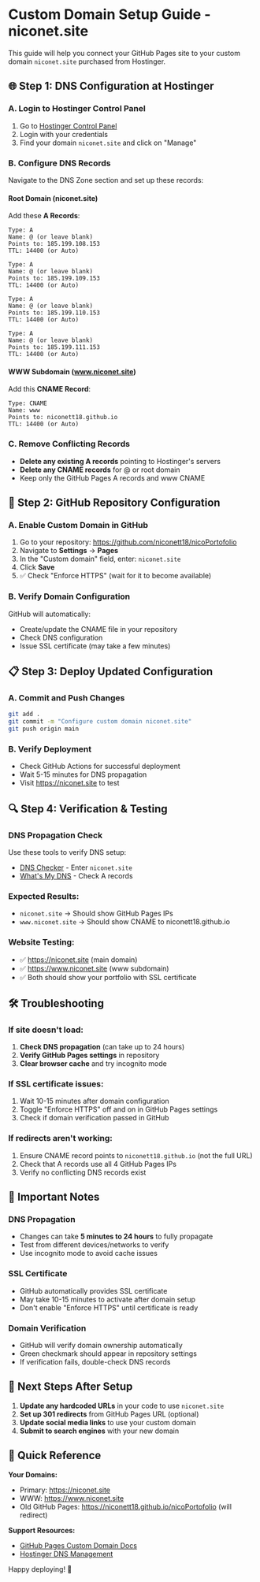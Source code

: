 # Custom Domain Setup Guide - niconet.site

This guide will help you connect your GitHub Pages site to your custom domain `niconet.site` purchased from Hostinger.

## 🌐 Step 1: DNS Configuration at Hostinger

### A. Login to Hostinger Control Panel
1. Go to [Hostinger Control Panel](https://hpanel.hostinger.com/)
2. Login with your credentials
3. Find your domain `niconet.site` and click on "Manage"

### B. Configure DNS Records
Navigate to the DNS Zone section and set up these records:

#### Root Domain (niconet.site)
Add these **A Records**:
```
Type: A
Name: @ (or leave blank)
Points to: 185.199.108.153
TTL: 14400 (or Auto)

Type: A  
Name: @ (or leave blank)
Points to: 185.199.109.153
TTL: 14400 (or Auto)

Type: A
Name: @ (or leave blank) 
Points to: 185.199.110.153
TTL: 14400 (or Auto)

Type: A
Name: @ (or leave blank)
Points to: 185.199.111.153  
TTL: 14400 (or Auto)
```

#### WWW Subdomain (www.niconet.site)
Add this **CNAME Record**:
```
Type: CNAME
Name: www
Points to: niconett18.github.io
TTL: 14400 (or Auto)
```

### C. Remove Conflicting Records
- **Delete any existing A records** pointing to Hostinger's servers
- **Delete any CNAME records** for @ or root domain
- Keep only the GitHub Pages A records and www CNAME

## 🚀 Step 2: GitHub Repository Configuration

### A. Enable Custom Domain in GitHub
1. Go to your repository: https://github.com/niconett18/nicoPortofolio
2. Navigate to **Settings** → **Pages**
3. In the "Custom domain" field, enter: `niconet.site`
4. Click **Save**
5. ✅ Check "Enforce HTTPS" (wait for it to become available)

### B. Verify Domain Configuration
GitHub will automatically:
- Create/update the CNAME file in your repository
- Check DNS configuration
- Issue SSL certificate (may take a few minutes)

## 📋 Step 3: Deploy Updated Configuration

### A. Commit and Push Changes
```bash
git add .
git commit -m "Configure custom domain niconet.site"
git push origin main
```

### B. Verify Deployment
- Check GitHub Actions for successful deployment
- Wait 5-15 minutes for DNS propagation
- Visit https://niconet.site to test

## 🔍 Step 4: Verification & Testing

### DNS Propagation Check
Use these tools to verify DNS setup:
- [DNS Checker](https://dnschecker.org/) - Enter `niconet.site`
- [What's My DNS](https://www.whatsmydns.net/) - Check A records

### Expected Results:
- `niconet.site` → Should show GitHub Pages IPs
- `www.niconet.site` → Should show CNAME to niconett18.github.io

### Website Testing:
- ✅ https://niconet.site (main domain)
- ✅ https://www.niconet.site (www subdomain)
- ✅ Both should show your portfolio with SSL certificate

## 🛠️ Troubleshooting

### If site doesn't load:
1. **Check DNS propagation** (can take up to 24 hours)
2. **Verify GitHub Pages settings** in repository
3. **Clear browser cache** and try incognito mode

### If SSL certificate issues:
1. Wait 10-15 minutes after domain configuration
2. Toggle "Enforce HTTPS" off and on in GitHub Pages settings
3. Check if domain verification passed in GitHub

### If redirects aren't working:
1. Ensure CNAME record points to `niconett18.github.io` (not the full URL)
2. Check that A records use all 4 GitHub Pages IPs
3. Verify no conflicting DNS records exist

## 📝 Important Notes

### DNS Propagation
- Changes can take **5 minutes to 24 hours** to fully propagate
- Test from different devices/networks to verify
- Use incognito mode to avoid cache issues

### SSL Certificate
- GitHub automatically provides SSL certificate
- May take 10-15 minutes to activate after domain setup
- Don't enable "Enforce HTTPS" until certificate is ready

### Domain Verification
- GitHub will verify domain ownership automatically
- Green checkmark should appear in repository settings
- If verification fails, double-check DNS records

## 🎯 Next Steps After Setup

1. **Update any hardcoded URLs** in your code to use `niconet.site`
2. **Set up 301 redirects** from GitHub Pages URL (optional)
3. **Update social media links** to use your custom domain
4. **Submit to search engines** with your new domain

## 🔗 Quick Reference

**Your Domains:**
- Primary: https://niconet.site
- WWW: https://www.niconet.site
- Old GitHub Pages: https://niconett18.github.io/nicoPortofolio (will redirect)

**Support Resources:**
- [GitHub Pages Custom Domain Docs](https://docs.github.com/en/pages/configuring-a-custom-domain-for-your-github-pages-site)
- [Hostinger DNS Management](https://support.hostinger.com/en/articles/1583227-how-to-manage-dns-records)

Happy deploying! 🚀